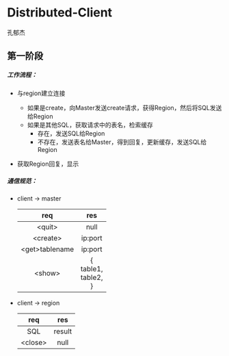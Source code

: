 # Distributed-Client

孔郁杰

## 第一阶段

##### 工作流程：

- 与region建立连接
  - 如果是create，向Master发送create请求，获得Region，然后将SQL发送给Region
  - 如果是其他SQL，获取请求中的表名，检索缓存
    - 存在，发送SQL给Region
    - 不存在，发送表名给Master，得到回复，更新缓存，发送SQL给Region

- 获取Region回复，显示

##### 通信规范：

- client &rarr; master

  |       req       |              res               |
  | :-------------: | :----------------------------: |
  |     \<quit>     |              null              |
  |    \<create>    |            ip:port             |
  | \<get>tablename |            ip:port             |
  |     \<show>     | {<br>table1,<br/>table2,<br/>} |

- client &rarr; region

  |   req    |  res   |
  | :------: | :----: |
  |   SQL    | result |
  | \<close> |  null  |
